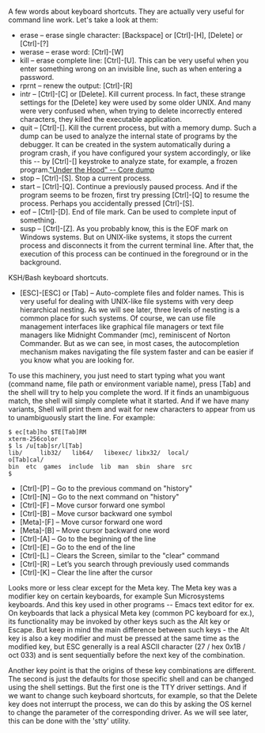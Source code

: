 A few words about keyboard shortcuts. They are actually very useful for command line work. Let's take a look at them:

* erase – erase single character: [Backspace] or [Ctrl]-[H], [Delete] or [Ctrl]-[?]
* werase – erase word: [Ctrl]-[W]
* kill – erase complete line: [Ctrl]-[U]. This can be very useful when you enter something wrong on an invisible line, such as when entering a password.
* rprnt – renew the output: [Ctrl]-[R]
* intr – [Ctrl]-[C] or [Delete]. Kill current process. In fact, these strange settings for the [Delete] key were used by some older UNIX. And many were very confused when, when trying to delete incorrectly entered characters, they killed the executable application. 
* quit – [Ctrl]-[\]. Kill the current process, but with a memory dump. Such a dump can be used to analyze the internal state of programs by the debugger. It can be created in the system automatically during a program crash, if you have configured your system accordingly, or like this -- by [Ctrl]-[\] keystroke to analyze state, for example, a frozen program.["Under the Hood" -- Core dump](../under_the_hood/05_core_dump.md)
* stop – [Ctrl]-[S]. Stop a current process.
* start – [Ctrl]-[Q]. Continue a previously paused process. And if the program seems to be frozen, first try pressing [Ctrl]-[Q] to resume the process. Perhaps you accidentally pressed [Ctrl]-[S].
* eof – [Ctrl]-[D]. End of file mark. Can be used to complete input of something.
* susp – [Ctrl]-[Z]. As you probably know, this is the EOF mark on Windows systems. But on UNIX-like systems, it stops the current process and disconnects it from the current terminal line. After that, the execution of this process can be continued in the foreground or in the background.

KSH/Bash keyboard shortcuts.
* [ЕЅС]-[ЕЅС] or [Tab] – Auto-complete files and folder names. This is very useful for dealing with UNIX-like file systems with very deep hierarchical nesting. As we will see later, three levels of nesting is a common place for such systems. Of course, we can use file management interfaces like graphical file managers or text file managers like Midnight Commander (mc), reminiscent of Norton Commander. But as we can see, in most cases, the autocompletion mechanism makes navigating the file system faster and can be easier if you know what you are looking for.

To use this machinery, you just need to start typing what you want (command name, file path or environment variable name), press [Tab] and the shell will try to help you complete the word. If it finds an unambiguous match, the shell will simply complete what it started. And if we have many variants, Shell will print them and wait for new characters to appear from us to unambiguously start the line. For example:
```
$ ec[tab]ho $TE[Tab]RM
xterm-256color
$ ls /u[tab]sr/l[Tab]
lib/     lib32/   lib64/   libexec/ libx32/  local/ 
o[Tab]cal/
bin  etc  games  include  lib  man  sbin  share  src
$
```
* [Ctrl]-[P] – Go to the previous command on "history"
* [Ctrl]-[N] – Go to the next command on "history"
* [Ctrl]-[F] – Move cursor forward one symbol
* [Ctrl]-[B] – Move cursor backward one symbol
* [Meta]-[F] – Move cursor forward one word
* [Meta]-[B] – Move cursor backward one word
* [Ctrl]-[A] – Go to the beginning of the line
* [Ctrl]-[E] – Go to the end of the line
* [Ctrl]-[L] – Clears the Screen, similar to the "clear" command
* [Ctrl]-[R] – Let’s you search through previously used commands
* [Ctrl]-[K] – Clear the line after the cursor

Looks more or less clear except for the Meta key. The Meta key was a modifier key on certain keyboards, for example Sun Microsystems keyboards. And this key used in other programs -- Emacs text editor for ex. On keyboards that lack a physical Meta key (common PC keyboard for ex.), its functionality may be invoked by other keys such as the Alt key or Escape. But keep in mind the main difference between such keys - the Alt key is also a key modifier and must be pressed at the same time as the modified key, but ESC generally is a real ASCII character (27 / hex 0x1B / oct 033) and is sent sequentially before the next key of the combination.

Another key point is that the origins of these key combinations are different. The second is just the defaults for those specific shell and can be changed using the shell settings. But the first one is the TTY driver settings. And if we want to change such keyboard shortcuts, for example, so that the Delete key does not interrupt the process, we can do this by asking the OS kernel to change the parameter of the corresponding driver. As we will see later, this can be done with the 'stty' utility.
